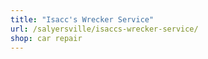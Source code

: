```yaml
---
title: "Isacc's Wrecker Service"
url: /salyersville/isaccs-wrecker-service/
shop: car repair
---
```

